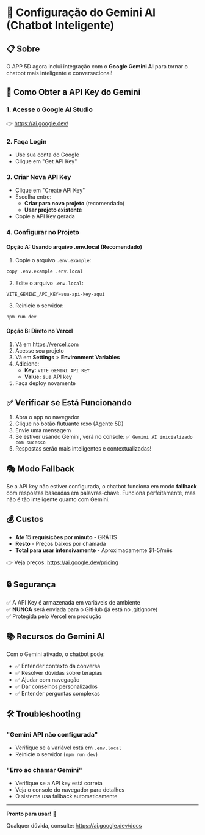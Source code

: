 # 🤖 Configuração do Gemini AI (Chatbot Inteligente)

## 📋 Sobre

O APP 5D agora inclui integração com o **Google Gemini AI** para tornar o chatbot mais inteligente e conversacional!

## 🎯 Como Obter a API Key do Gemini

### 1. Acesse o Google AI Studio
👉 https://ai.google.dev/

### 2. Faça Login
- Use sua conta do Google
- Clique em "Get API Key"

### 3. Criar Nova API Key
- Clique em "Create API Key"
- Escolha entre:
  - **Criar para novo projeto** (recomendado)
  - **Usar projeto existente**
- Copie a API Key gerada

### 4. Configurar no Projeto

#### Opção A: Usando arquivo .env.local (Recomendado)

1. Copie o arquivo `.env.example`:
```bash
copy .env.example .env.local
```

2. Edite o arquivo `.env.local`:
```env
VITE_GEMINI_API_KEY=sua-api-key-aqui
```

3. Reinicie o servidor:
```bash
npm run dev
```

#### Opção B: Direto no Vercel

1. Vá em https://vercel.com
2. Acesse seu projeto
3. Vá em **Settings** > **Environment Variables**
4. Adicione:
   - **Key:** `VITE_GEMINI_API_KEY`
   - **Value:** sua API key
5. Faça deploy novamente

## ✅ Verificar se Está Funcionando

1. Abra o app no navegador
2. Clique no botão flutuante roxo (Agente 5D)
3. Envie uma mensagem
4. Se estiver usando Gemini, verá no console: `✅ Gemini AI inicializado com sucesso`
5. Respostas serão mais inteligentes e contextualizadas!

## 🎭 Modo Fallback

Se a API key não estiver configurada, o chatbot funciona em modo **fallback** com respostas baseadas em palavras-chave. Funciona perfeitamente, mas não é tão inteligente quanto com Gemini.

## 💰 Custos

- **Até 15 requisições por minuto** - GRÁTIS
- **Resto** - Preços baixos por chamada
- **Total para usar intensivamente** - Aproximadamente $1-5/mês

👉 Veja preços: https://ai.google.dev/pricing

## 🔒 Segurança

✅ A API Key é armazenada em variáveis de ambiente  
✅ **NUNCA** será enviada para o GitHub (já está no .gitignore)  
✅ Protegida pelo Vercel em produção  

## 📚 Recursos do Gemini AI

Com o Gemini ativado, o chatbot pode:
- ✅ Entender contexto da conversa
- ✅ Resolver dúvidas sobre terapias
- ✅ Ajudar com navegação
- ✅ Dar conselhos personalizados
- ✅ Entender perguntas complexas

## 🛠️ Troubleshooting

### "Gemini API não configurada"
- Verifique se a variável está em `.env.local`
- Reinicie o servidor (`npm run dev`)

### "Erro ao chamar Gemini"
- Verifique se a API key está correta
- Veja o console do navegador para detalhes
- O sistema usa fallback automaticamente

---

**Pronto para usar!** 🚀

Qualquer dúvida, consulte: https://ai.google.dev/docs

